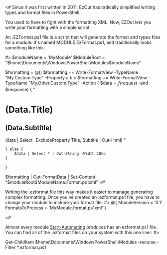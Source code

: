 <#
Since it was first written in 2011, EzOut has radically simplified writing types and format files in PowerShell.


You used to have to fight with the formatting XML.  Now, EZOut lets you write your formatting with a simple script.


An .EZFormat.ps1 file is a script that will generate the format and types files for a module.  It's named MODULE.EzFormat.ps1, and traditionally looks something like this:


#>
$moduleName = 'MyModule'
$ModuleRoot = "$home\Documents\WindowsPowerShell\Modules\$moduleName"

$formatting = @()
$formatting += Write-FormatView -TypeName "My.Custom.Type" -Property a,b,c
$formatting += Write-FormatView -TypeName "My.Other.Custom.Type" -Action {
    $data = $_
    if ($request -and $response) {
        "<h1>$($Data.Title)</h1>
        <h2>$($Data.Subtitle)</h2>
        $($data | Select -ExcludeProperty Title, Subtitle | Out-Html)
        "

    } else {
        $data | Select * | Out-String -Width 10kb
    }
}


$formatting |
    Out-FormatData |
    Set-Content "$moduleRoot\$ModuleName.Format.ps1xml"
<#

Writing the .ezformat file this way makes it easier to manage generating complex formatting.  Once you've created an .ezformat.ps1 file, you have to change your module to include your format file.
#>
@{
    ModuleVersion = '0.1'
    FormatsToProcess = 'MyModule.format.ps1xml'
}

<#

Almost every module [Start-Automating](http://start-automating) produces has an ezformat.ps1 file.  You can find all of the .ezformat files on your system with this one liner:
#>

Get-ChildItem $home\Documents\WindowsPowerShell\Modules -recurse -Filter *.ezformat.ps1
